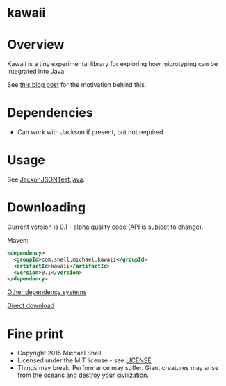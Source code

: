 # kawaii


Overview
==========

Kawaii is a tiny experimental library for exploring how microtyping can be integrated into Java.

See [this blog post](http://www.michael-snell.com/2015/03/microtyping-in-java-revisited.html) for the motivation behind this.

Dependencies
============

- Can work with Jackson if present, but not required

Usage
=====

See [JackonJSONTest.java](https://github.com/snellm/kawaii/blob/master/src/test/java/com/snell/michael/kawaii/jackson/JacksonJSONTest.java).

Downloading
===========

Current version is 0.1 - alpha quality code (API is subject to change).

Maven:

````xml
<dependency>
  <groupId>com.snell.michael.kawaii</groupId>
  <artifactId>kawaii</artifactId>
  <version>0.1</version>
</dependency>
````

[Other dependency systems](http://search.maven.org/#artifactdetails%7Ccom.snell.michael.kawaii%7Ckawaii%7C0.4%7Cjar)

[Direct download](http://repo1.maven.org/maven2/com/snell/michael/kawaii/kawaii)

Fine print
==========
- Copyright 2015 Michael Snell
- Licensed under the MIT license - see [LICENSE](https://github.com/snellm/kawaii/blob/master/LICENSE)
- Things may break. Performance may suffer. Giant creatures may arise from the oceans and destroy your civilization.
